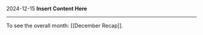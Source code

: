 2024-12-15
__Insert Content Here__
_______________________
To see the overall month: [[December Recap]].